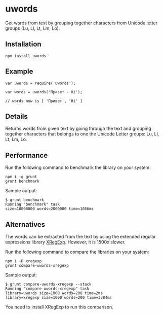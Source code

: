 uwords
======

Get words from text by grouping together characters from Unicode letter groups
(Lu, Ll, Lt, Lm, Lo).

Installation
------------

    npm install uwords

Example
-------

    var uwords = require('uwords');

    var words = uwords('Привет - Hi');

    // words now is [ 'Привет', 'Hi' ]

Details
-------

Returns words from given text by going through the text and grouping together
characters that belongs to one the Unicode Letter groups: Lu, Ll, Lt, Lm, Lo.

Performance
-----------

Run the following command to benchmark the library on your system:

    npm i -g grunt
    grunt benchmark

Sample output:

    $ grunt benchmark
    Running "benchmark" task
    size=10000000 words=2000000 time=1056ms

Alternatives
------------

The words can be extracted from the text by using the extended regular
expressions library [XRegExp][1]. However, it is 1500x slower.

Run the following command to compare the libraries on your system:

    npm i -D xregexp
    grunt compare-uwords-xregexp

Sample output:

    $ grunt compare-uwords-xregexp --stack
    Running "compare-uwords-xregexp" task
    library=uwords size=1000 words=200 time=2ms
    library=xregexp size=1000 words=200 time=3384ms

You need to install XRegExp to run this comparison.

[1]: http://xregexp.com/